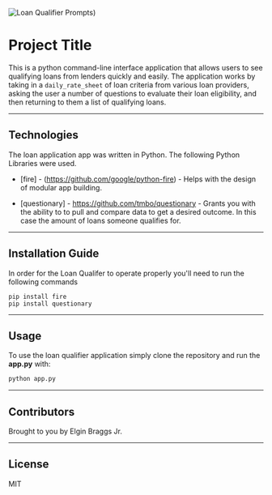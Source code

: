 ![Loan Qualifier Prompts](https://www.google.com/url?sa=i&url=https%3A%2F%2Fwww.bluevine.com%2Fblog%2Favoidable-business-loan-application-mistakes%2F&psig=AOvVaw2hn8BVmW80VPIqU7pRCQ8b&ust=1642448165251000&source=images&cd=vfe&ved=0CAsQjRxqFwoTCPD7k7SCt_UCFQAAAAAdAAAAABAL))

# Project Title

This is a python command-line interface application that allows users to see qualifying loans from lenders quickly and easily. The application works by taking in a `daily_rate_sheet` of loan criteria from various loan providers, asking the user a number of questions to evaluate their loan eligibility, and then returning to them a list of qualifying loans.

---

## Technologies

The loan application app was written in Python. 
The following Python Libraries were used.

* [fire] - (https://github.com/google/python-fire) - Helps with the design of modular app building.

* [questionary] - https://github.com/tmbo/questionary - Grants you with the ability to to pull and compare data to get a desired outcome. In this case the amount of loans someone qualifies for.

---

## Installation Guide

In order for the Loan Qualifer to operate properly you'll need to run the following commands

```
pip install fire
pip install questionary
```

---

## Usage

To use the loan qualifier application simply clone the repository and run the **app.py** with:

```python
python app.py
```

---

## Contributors

Brought to you by Elgin Braggs Jr.

---

## License

MIT
